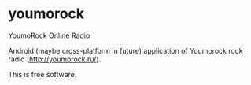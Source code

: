 # youmorock
YoumoRock Online Radio

Android (maybe cross-platform in future) application of Youmorock rock radio (http://youmorock.ru/).

This is free software.
